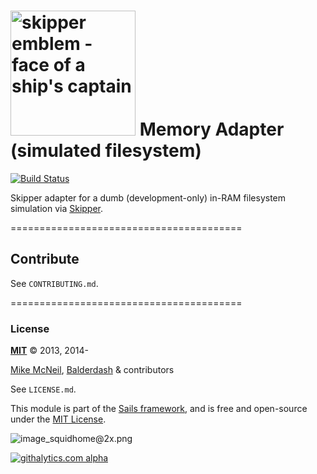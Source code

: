 # [<img title="skipper-memory - Development-only filesystem simulation as an  adapter for Skipper" src="http://i.imgur.com/P6gptnI.png" width="200px" alt="skipper emblem - face of a ship's captain"/>](https://github.com/balderdashy/skipper-memory) Memory Adapter (simulated filesystem)

[![Build Status](https://travis-ci.org/balderdashy/skipper-memory.svg?branch=master)](https://travis-ci.org/balderdashy/skipper-memory)

Skipper adapter for a dumb (development-only) in-RAM filesystem simulation via [Skipper](github.com/balderdashy/skipper).



========================================

## Contribute

See `CONTRIBUTING.md`.



========================================

### License

**[MIT](./LICENSE)**
&copy; 2013, 2014-

[Mike McNeil](http://michaelmcneil.com), [Balderdash](http://balderdash.co) & contributors

See `LICENSE.md`.

This module is part of the [Sails framework](http://sailsjs.org), and is free and open-source under the [MIT License](http://sails.mit-license.org/).


![image_squidhome@2x.png](http://i.imgur.com/RIvu9.png)


[![githalytics.com alpha](https://cruel-carlota.pagodabox.com/a22d3919de208c90c898986619efaa85 "githalytics.com")](http://githalytics.com/balderdashy/skipper-memory)
